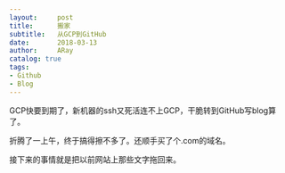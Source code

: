 ```yaml
---
layout:     post
title:      搬家
subtitle:   从GCP到GitHub
date:       2018-03-13
author:     ARay
catalog: true
tags:
- Github
- Blog
---
```

GCP快要到期了，新机器的ssh又死活连不上GCP，干脆转到GitHub写blog算了。

折腾了一上午，终于搞得擦不多了。还顺手买了个.com的域名。

接下来的事情就是把以前网站上那些文字拖回来。

